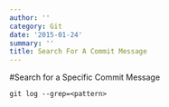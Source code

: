 ```yaml
---
author: ''
category: Git
date: '2015-01-24'
summary: ''
title: Search For A Commit Message
---
```

#Search for a Specific Commit Message
```
git log --grep=<pattern>
```
